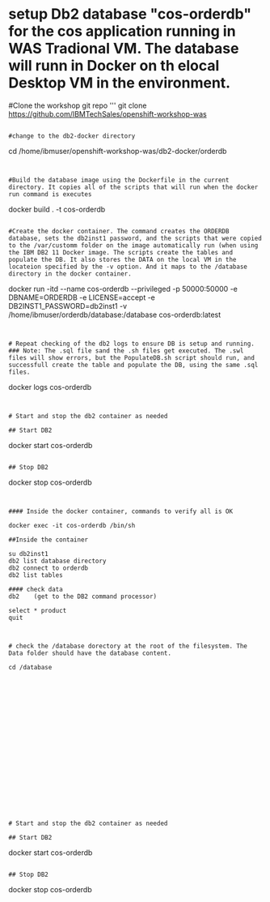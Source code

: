 # setup Db2 database "cos-orderdb" for the cos application running in WAS Tradional VM. The database will runn in Docker on th elocal Desktop VM in the environment. 


#Clone the workshop git repo
'''
git clone https://github.com/IBMTechSales/openshift-workshop-was
```

#change to the db2-docker directory
```
cd /home/ibmuser/openshift-workshop-was/db2-docker/orderdb
```


#Build the database image using the Dockerfile in the current directory. It copies all of the scripts that will run when the docker run command is executes 
```
docker build . -t cos-orderdb
```

#Create the docker container. The command creates the ORDERDB database, sets the db2inst1 password, and the scripts that were copied to the /var/customm folder on the image automatically run (when using the IBM DB2 11 Docker image. The scripts create the tables and populate the DB. It also stores the DATA on the local VM in the locateion specified by the -v option. And it maps to the /database directory in the docker container. 
```
docker run -itd --name cos-orderdb --privileged -p 50000:50000 -e DBNAME=ORDERDB -e LICENSE=accept -e DB2INST1_PASSWORD=db2inst1 -v /home/ibmuser/orderdb/database:/database  cos-orderdb:latest
```


# Repeat checking of the db2 logs to ensure DB is setup and running. 
### Note: The .sql file sand the .sh files get executed. The .swl files will show errors, but the PopulateDB.sh script should run, and successfull create the table and populate the DB, using the same .sql files. 
```
docker logs cos-orderdb
```


# Start and stop the db2 container as needed 

## Start DB2
```
docker start cos-orderdb
```

## Stop DB2
```
docker stop cos-orderdb
```


#### Inside the docker container, commands to verify all is OK 

docker exec -it cos-orderdb /bin/sh

##Inside the container 

su db2inst1
db2 list database directory
db2 connect to orderdb
db2 list tables

#### check data
db2    (get to the DB2 command processor) 

select * product
quit



# check the /database dorectory at the root of the filesystem. The Data folder should have the database content. 

cd /database





















# Start and stop the db2 container as needed 

## Start DB2
```
docker start cos-orderdb
```

## Stop DB2
```
docker stop cos-orderdb
```



